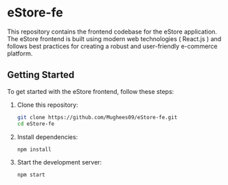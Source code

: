 # eStore-fe
This repository contains the frontend codebase for the eStore application. The eStore frontend is built using modern web technologies ( React.js ) and follows best practices for creating a robust and user-friendly e-commerce platform.

## Getting Started

To get started with the eStore frontend, follow these steps:

1. Clone this repository:
   ```bash
   git clone https://github.com/Mughees09/eStore-fe.git
   cd eStore-fe
2. Install dependencies:
   ```bash
   npm install
3. Start the development server:
   ```bash
   npm start
